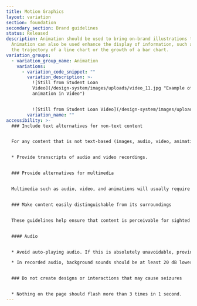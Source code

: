 ```yaml
---
title: Motion Graphics
layout: variation
section: foundation
secondary_section: Brand guidelines
status: Released
description: Animation should be used to bring on-brand illustrations to life.
  Animation can also be used enhance the display of information, such as drawing
  the trajectory of a line chart or the growth of a bar chart.
variation_groups:
  - variation_group_name: Animation
    variations:
      - variation_code_snippet: ""
        variation_description: >-
          ![Still from Student Loan
          Video](/design-system/images/uploads/video_11.jpg "Example of
          animation in Video")


          ![Still from Student Loan Video](/design-system/images/uploads/video_12.jpg "Example of animation in Video")
        variation_name: ""
accessibility: >-
  ### Include text alternatives for non-text content


  For any content that is not text-based (images, audio, video, animations, charts, graphs, etc), provide an alternative version of that content that is text-based.


  * Provide transcripts of audio and video recordings.


  ### Provide alternatives for multimedia


  Multimedia such as audio, video, and animations will usually require more than just descriptive text. In most cases, the timing of text and descriptions in these files is important and should therefore be incorporated in an accessible manner.


  ### Make content easily distinguishable from its surroundings


  These guidelines help ensure that content is perceivable for sighted users.


  #### Audio


  * Avoid auto-playing audio. If this is absolutely unavoidable, provide a control that allows the user to stop the audio and adjust or mute the volume.

  * In recorded audio, background sounds should be at least 20 dB lower than foreground sounds and speech. This does not apply to music.


  ### Do not create designs or interactions that may cause seizures


  * Nothing on the page should flash more than 3 times in 1 second.
---
```

